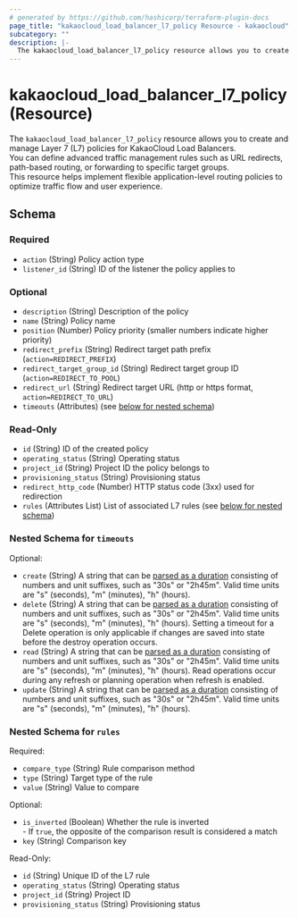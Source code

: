 ```yaml
---
# generated by https://github.com/hashicorp/terraform-plugin-docs
page_title: "kakaocloud_load_balancer_l7_policy Resource - kakaocloud"
subcategory: ""
description: |-
  The kakaocloud_load_balancer_l7_policy resource allows you to create and manage Layer 7 (L7) policies for KakaoCloud Load Balancers.You can define advanced traffic management rules such as URL redirects, path-based routing, or forwarding to specific target groups.This resource helps implement flexible application-level routing policies to optimize traffic flow and user experience.
---
```


# kakaocloud_load_balancer_l7_policy (Resource)

The `kakaocloud_load_balancer_l7_policy` resource allows you to create and manage Layer 7 (L7) policies for KakaoCloud Load Balancers.  
You can define advanced traffic management rules such as URL redirects, path-based routing, or forwarding to specific target groups.  
This resource helps implement flexible application-level routing policies to optimize traffic flow and user experience.



<!-- schema generated by tfplugindocs -->
## Schema

### Required

- `action` (String) Policy action type
- `listener_id` (String) ID of the listener the policy applies to

### Optional

- `description` (String) Description of the policy
- `name` (String) Policy name
- `position` (Number) Policy priority (smaller numbers indicate higher priority)
- `redirect_prefix` (String) Redirect target path prefix (`action=REDIRECT_PREFIX`)
- `redirect_target_group_id` (String) Redirect target group ID (`action=REDIRECT_TO_POOL`)
- `redirect_url` (String) Redirect target URL (http or https format, `action=REDIRECT_TO_URL`)
- `timeouts` (Attributes) (see [below for nested schema](#nestedatt--timeouts))

### Read-Only

- `id` (String) ID of the created policy
- `operating_status` (String) Operating status
- `project_id` (String) Project ID the policy belongs to
- `provisioning_status` (String) Provisioning status
- `redirect_http_code` (Number) HTTP status code (3xx) used for redirection
- `rules` (Attributes List) List of associated L7 rules (see [below for nested schema](#nestedatt--rules))

<a id="nestedatt--timeouts"></a>
### Nested Schema for `timeouts`

Optional:

- `create` (String) A string that can be [parsed as a duration](https://pkg.go.dev/time#ParseDuration) consisting of numbers and unit suffixes, such as "30s" or "2h45m". Valid time units are "s" (seconds), "m" (minutes), "h" (hours).
- `delete` (String) A string that can be [parsed as a duration](https://pkg.go.dev/time#ParseDuration) consisting of numbers and unit suffixes, such as "30s" or "2h45m". Valid time units are "s" (seconds), "m" (minutes), "h" (hours). Setting a timeout for a Delete operation is only applicable if changes are saved into state before the destroy operation occurs.
- `read` (String) A string that can be [parsed as a duration](https://pkg.go.dev/time#ParseDuration) consisting of numbers and unit suffixes, such as "30s" or "2h45m". Valid time units are "s" (seconds), "m" (minutes), "h" (hours). Read operations occur during any refresh or planning operation when refresh is enabled.
- `update` (String) A string that can be [parsed as a duration](https://pkg.go.dev/time#ParseDuration) consisting of numbers and unit suffixes, such as "30s" or "2h45m". Valid time units are "s" (seconds), "m" (minutes), "h" (hours).


<a id="nestedatt--rules"></a>
### Nested Schema for `rules`

Required:

- `compare_type` (String) Rule comparison method
- `type` (String) Target type of the rule
- `value` (String) Value to compare

Optional:

- `is_inverted` (Boolean) Whether the rule is inverted<br/>- If `true`, the opposite of the comparison result is considered a match
- `key` (String) Comparison key

Read-Only:

- `id` (String) Unique ID of the L7 rule
- `operating_status` (String) Operating status
- `project_id` (String) Project ID
- `provisioning_status` (String) Provisioning status
